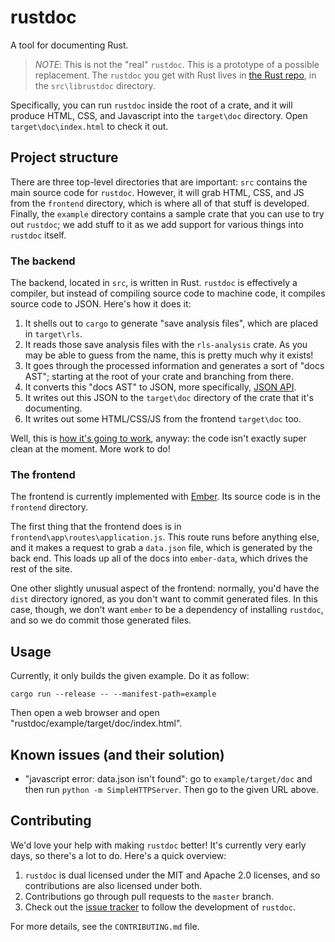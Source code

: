 # rustdoc

A tool for documenting Rust.

> *NOTE*: This is not the "real" `rustdoc`. This is a prototype of a possible
> replacement. The `rustdoc` you get with Rust lives in
> [the Rust repo](https://github.com/rust-lang/rust), in the `src\librustdoc`
> directory.

Specifically, you can run `rustdoc` inside the root of a crate, and it will
produce HTML, CSS, and Javascript into the `target\doc` directory. Open
`target\doc\index.html` to check it out.

## Project structure

There are three top-level directories that are important: `src` contains the main source
code for `rustdoc`. However, it will grab HTML, CSS, and JS from the `frontend` directory,
which is where all of that stuff is developed. Finally, the `example` directory contains
a sample crate that you can use to try out `rustdoc`; we add stuff to it as we add support
for various things into `rustdoc` itself.

### The backend

The backend, located in `src`, is written in Rust. `rustdoc` is effectively a compiler,
but instead of compiling source code to machine code, it compiles source code to JSON.
Here's how it does it:

1. It shells out to `cargo` to generate "save analysis files", which are placed in
   `target\rls`.
2. It reads those save analysis files with the `rls-analysis` crate. As you may be able
   to guess from the name, this is pretty much why it exists!
3. It goes through the processed information and generates a sort of "docs AST"; starting
   at the root of your crate and branching from there.
4. It converts this "docs AST" to JSON, more specifically, [JSON API](https://jsonapi.org).
5. It writes out this JSON to the `target\doc` directory of the crate that
   it's documenting.
6. It writes out some HTML/CSS/JS from the frontend `target\doc` too.

Well, this is [how it's going to
work](https://github.com/steveklabnik/rustdoc/issues/11), anyway: the code
isn't exactly super clean at the moment. More work to do!

### The frontend

The frontend is currently implemented with [Ember](https://emberjs.com/). Its source
code is in the `frontend` directory.

The first thing that the frontend does is in `frontend\app\routes\application.js`. This
route runs before anything else, and it makes a request to grab a `data.json` file, which
is generated by the back end. This loads up all of the docs into `ember-data`, which
drives the rest of the site.

One other slightly unusual aspect of the frontend: normally, you'd have the `dist`
directory ignored, as you don't want to commit generated files. In this case, though,
we don't want `ember` to be a dependency of installing `rustdoc`, and so we do commit
those generated files.

## Usage

Currently, it only builds the given example. Do it as follow:

```
cargo run --release -- --manifest-path=example
```

Then open a web browser and open "rustdoc/example/target/doc/index.html".

## Known issues (and their solution)

 * "javascript error: data.json isn't found": go to `example/target/doc` and then run `python -m SimpleHTTPServer`. Then go to the given URL above.

## Contributing

We'd love your help with making `rustdoc` better! It's currently very early days, so
there's a lot to do. Here's a quick overview:

1. `rustdoc` is dual licensed under the MIT and Apache 2.0 licenses, and so contributions
   are also licensed under both.
2. Contributions go through pull requests to the `master` branch.
3. Check out the [issue tracker](https://github.com/steveklabnik/rustdoc) to follow the
   development of `rustdoc`.

For more details, see the `CONTRIBUTING.md` file.